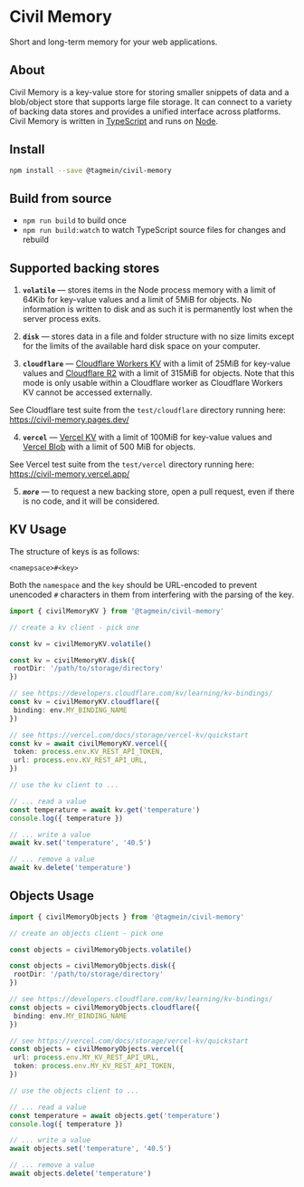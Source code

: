 # Civil Memory

Short and long-term memory for your web applications.

## About

Civil Memory is a key-value store for storing smaller snippets of data and a blob/object store that supports large file storage. It can connect to a variety of backing data stores and provides a unified interface across platforms. Civil Memory is written in [TypeScript](https://www.typescriptlang.org/) and runs on [Node](https://nodejs.org/).

## Install

```sh
npm install --save @tagmein/civil-memory
```

## Build from source

- `npm run build` to build once
- `npm run build:watch` to watch TypeScript source files for changes and rebuild

## Supported backing stores

1. **`volatile`** &mdash; stores items in the Node process memory with a limit of 64Kib for key-value values and a limit of 5MiB for objects. No information is written to disk and as such it is permanently lost when the server process exits.

2. **`disk`** &mdash; stores data in a file and folder structure with no size limits except for the limits of the available hard disk space on your computer.

3. **`cloudflare`** &mdash; [Cloudflare Workers KV](https://developers.cloudflare.com/kv) with a limit of 25MiB for key-value values and [Cloudflare R2](https://developers.cloudflare.com/r2) with a limit of 315MiB for objects. Note that this mode is only usable within a Cloudflare worker as Cloudflare Workers KV cannot be accessed externally.

See Cloudflare test suite from the `test/cloudflare` directory running here: https://civil-memory.pages.dev/

4. **`vercel`** &mdash; [Vercel KV](https://vercel.com/storage/kv) with a limit of 100MiB for key-value values and [Vercel Blob](https://vercel.com/docs/storage/vercel-blob) with a limit of 500 MiB for objects.

See Vercel test suite from the `test/vercel` directory running here: https://civil-memory.vercel.app/

5. **_`more`_** &mdash; to request a new backing store, open a pull request, even if there is no code, and it will be considered.

## KV Usage

The structure of keys is as follows:

```
<namepsace>#<key>
```

Both the `namespace` and the `key` should be URL-encoded to prevent unencoded `#` characters in them from interfering with the parsing of the key.

```TypeScript
import { civilMemoryKV } from '@tagmein/civil-memory'

// create a kv client - pick one

const kv = civilMemoryKV.volatile()

const kv = civilMemoryKV.disk({
 rootDir: '/path/to/storage/directory'
})

// see https://developers.cloudflare.com/kv/learning/kv-bindings/
const kv = civilMemoryKV.cloudflare({
 binding: env.MY_BINDING_NAME
})

// see https://vercel.com/docs/storage/vercel-kv/quickstart
const kv = await civilMemoryKV.vercel({
 token: process.env.KV_REST_API_TOKEN,
 url: process.env.KV_REST_API_URL,
})

// use the kv client to ...

// ... read a value
const temperature = await kv.get('temperature')
console.log({ temperature })

// ... write a value
await kv.set('temperature', '40.5')

// ... remove a value
await kv.delete('temperature')
```

## Objects Usage

```TypeScript
import { civilMemoryObjects } from '@tagmein/civil-memory'

// create an objects client - pick one

const objects = civilMemoryObjects.volatile()

const objects = civilMemoryObjects.disk({
 rootDir: '/path/to/storage/directory'
})

// see https://developers.cloudflare.com/kv/learning/kv-bindings/
const objects = civilMemoryObjects.cloudflare({
 binding: env.MY_BINDING_NAME
})

// see https://vercel.com/docs/storage/vercel-kv/quickstart
const objects = civilMemoryObjects.vercel({
 url: process.env.MY_KV_REST_API_URL,
 token: process.env.MY_KV_REST_API_TOKEN,
})

// use the objects client to ...

// ... read a value
const temperature = await objects.get('temperature')
console.log({ temperature })

// ... write a value
await objects.set('temperature', '40.5')

// ... remove a value
await objects.delete('temperature')
```

